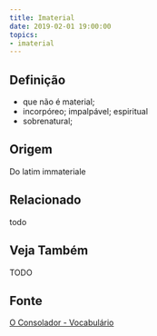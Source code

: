 ```yaml
---
title: Imaterial
date: 2019-02-01 19:00:00
topics:
- imaterial
---
```


## Definição
* que não é material; 
* incorpóreo; impalpável; espiritual
* sobrenatural; 

## Origem
Do latim immateriale

## Relacionado
todo

## Veja Também
TODO

## Fonte
[O Consolador - Vocabulário](http://www.oconsolador.com.br/linkfixo/vocabulario/principal.html)


